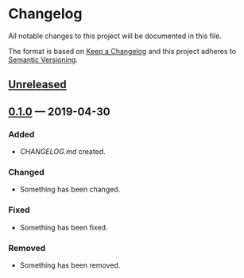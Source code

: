 # Changelog

All notable changes to this project will be documented in this file.

The format is based on [Keep a Changelog](http://keepachangelog.com)
and this project adheres to [Semantic Versioning](http://semver.org/spec/v2.0.0.html).


## [Unreleased]

## [0.1.0] — 2019-04-30
### Added
- _CHANGELOG.md_ created.
### Changed
- Something has been changed.
### Fixed
- Something has been fixed.
### Removed
- Something has been removed.


[0.1.0]: https://github.com/retro/path-matcher/compare/0.0.0...0.1.0
[Unreleased]: https://github.com/retro/path-matcher/compare/0.1.0...HEAD
